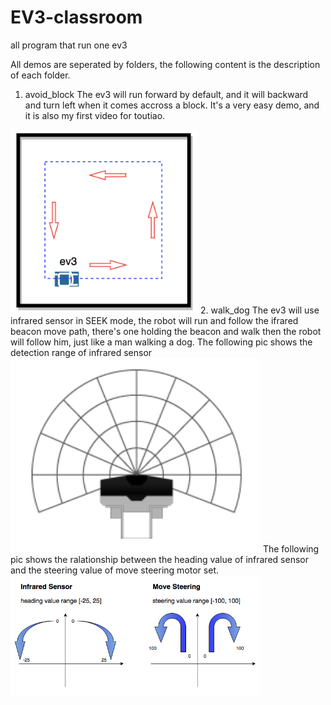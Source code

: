 # EV3-classroom
all program that run one ev3


All demos are seperated by folders, the following content is the description of each folder.

1. avoid_block
The ev3 will run forward by default, and it will backward and turn left when it comes accross a block. It's a very easy demo, and it is also my first video for toutiao.
<img src="https://github.com/haiyongsong1921/EV3-classroom/blob/master/avoid_block/drive_path.png" width="300">
2. walk_dog
The ev3 will use infrared sensor in SEEK mode, the robot will run and follow the ifrared beacon move path, there's one holding  the beacon and walk then the robot will follow him, just like a man walking a dog.
The following pic shows the detection range of infrared sensor 
<img src="https://github.com/haiyongsong1921/EV3-classroom/blob/master/infra_sensor_walk_dog/heading_desc.png" width="400">
The following pic shows the ralationship between the heading value of infrared sensor and the steering value of move steering motor set.
<img src="https://github.com/haiyongsong1921/EV3-classroom/blob/master/infra_sensor_walk_dog/heading_to_steering.png" width="400">
